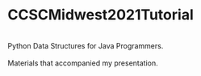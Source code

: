 # CCSCMidwest2021Tutorial </br>
 </br>
Python Data Structures for Java Programmers. </br>
  </br>
 Materials that accompanied my presentation. </br>
  </br>

